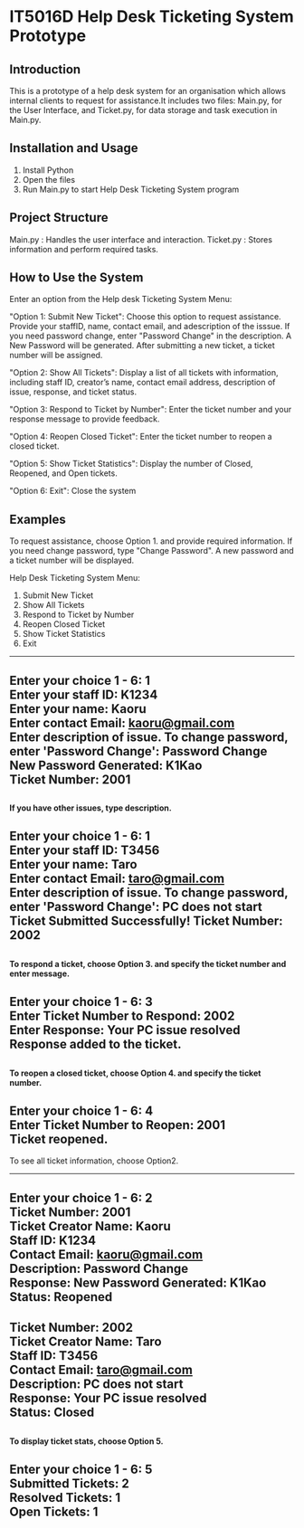 # IT5016D Help Desk Ticketing System Prototype

## Introduction
This is a prototype of a help desk system for an organisation which allows internal clients to request for assistance.It includes two files: Main.py, for the User Interface, and Ticket.py, for data storage and task execution in Main.py.

## Installation and Usage
1. Install Python   
2. Open the files
3. Run Main.py to start Help Desk Ticketing System program

## Project Structure
Main.py : Handles the user interface and interaction.
Ticket.py : Stores information and perform required tasks.

## How to Use the System
Enter an option from the Help desk Ticketing System Menu:

"Option 1: Submit New Ticket": Choose this option to request assistance. Provide your staffID, name, contact email, and adescription of the isssue. If you need password change, enter "Password Change" in the description. A New Password will be generated. After submitting a new ticket, a ticket number will be assigned. 

"Option 2: Show All Tickets": Display a list of all tickets with information, including staff ID, creator’s name, contact email address, description of issue, response, and ticket status.

"Option 3: Respond to Ticket by Number": Enter the ticket number and your response message to provide feedback.

"Option 4: Reopen Closed Ticket": Enter the ticket number to reopen a closed ticket.

"Option 5: Show Ticket Statistics": Display the number of Closed, Reopened, and Open tickets.

"Option 6: Exit": Close the system 

## Examples
To request assistance, choose Option 1. and provide required information. If you need change password, type "Change Password". A new password and a ticket number will be displayed.

Help Desk Ticketing System Menu:
1. Submit New Ticket
2. Show All Tickets
3. Respond to Ticket by Number
4. Reopen Closed Ticket
5. Show Ticket Statistics
6. Exit
-----------------------------------
Enter your choice 1 - 6: 1  
Enter your staff ID: K1234  
Enter your name: Kaoru  
Enter contact Email: kaoru@gmail.com  
Enter description of issue. To change password, enter 'Password Change': Password Change  
New Password Generated: K1Kao  
Ticket Number: 2001  
-----------------------------------
   
<span style="font-size: 14px;">If you have other issues, type description.</span>
-----------------------------------
Enter your choice 1 - 6: 1  
Enter your staff ID: T3456  
Enter your name: Taro  
Enter contact Email: taro@gmail.com  
Enter description of issue. To change password, enter 'Password Change': PC does not start  
Ticket Submitted Successfully! Ticket Number: 2002  
-----------------------------------

<span style="font-size: 14px;">To respond a ticket, choose Option 3. and specify the ticket number and enter message.</span>
-----------------------------------
Enter your choice 1 - 6: 3  
Enter Ticket Number to Respond: 2002  
Enter Response: Your PC issue resolved  
Response added to the ticket.  
-----------------------------------

<span style="font-size: 14px;">To reopen a closed ticket, choose Option 4. and specify the ticket number.</span>
-----------------------------------
Enter your choice 1 - 6: 4  
Enter Ticket Number to Reopen: 2001  
Ticket reopened.  
-----------------------------------

<span style="font-size: 14px;">To see all ticket information, choose Option2.</span>

-----------------------------------
Enter your choice 1 - 6: 2  
Ticket Number: 2001  
Ticket Creator Name: Kaoru  
Staff ID: K1234  
Contact Email: kaoru@gmail.com  
Description: Password Change  
Response: New Password Generated: K1Kao  
Status: Reopened  
-----------------------------------  
Ticket Number: 2002  
Ticket Creator Name: Taro  
Staff ID: T3456  
Contact Email: taro@gmail.com  
Description: PC does not start  
Response: Your PC issue resolved  
Status: Closed  
-----------------------------------

<span style="font-size: 14px;">To display ticket stats, choose Option 5.</span>
-----------------------------------
Enter your choice 1 - 6: 5    
Submitted Tickets: 2  
Resolved Tickets: 1  
Open Tickets: 1  
-----------------------------------

    



 


